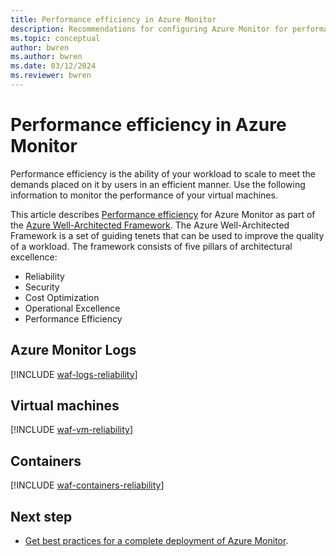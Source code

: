 ```yaml
---
title: Performance efficiency in Azure Monitor
description: Recommendations for configuring Azure Monitor for performance efficiency.
ms.topic: conceptual
author: bwren
ms.author: bwren
ms.date: 03/12/2024
ms.reviewer: bwren
---
```


# Performance efficiency in Azure Monitor

Performance efficiency is the ability of your workload to scale to meet the demands placed on it by users in an efficient manner. Use the following information to monitor the performance of your virtual machines.

This article describes [Performance efficiency](/azure/architecture/framework/security/) for Azure Monitor as part of the [Azure Well-Architected Framework](/azure/architecture/framework/). The Azure Well-Architected Framework is a set of guiding tenets that can be used to improve the quality of a workload. The framework consists of five pillars of architectural excellence:

- Reliability
- Security
- Cost Optimization
- Operational Excellence
- Performance Efficiency

## Azure Monitor Logs

[!INCLUDE [waf-logs-reliability](includes/waf-logs-performance.md)]


## Virtual machines

[!INCLUDE [waf-vm-reliability](includes/waf-vm-performance.md)]

## Containers

[!INCLUDE [waf-containers-reliability](includes/waf-containers-performance.md)]

## Next step

- [Get best practices for a complete deployment of Azure Monitor](best-practices.md).

